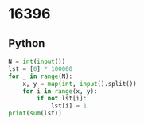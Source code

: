 # 16396

## Python

```python
N = int(input())
lst = [0] * 100000
for _ in range(N):
    x, y = map(int, input().split())
    for i in range(x, y):
        if not lst[i]:
            lst[i] = 1
print(sum(lst))
```
